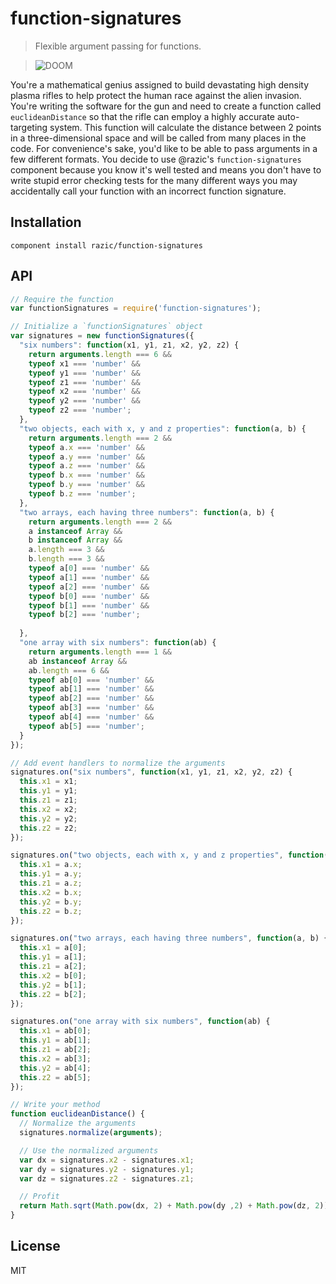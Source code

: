 # function-signatures

> Flexible argument passing for functions.

> ![DOOM](http://cdn-www.cracked.com/articleimages/dan/weapons2/PHASR2.jpg)

You're a mathematical genius assigned to build devastating high density plasma
rifles to help protect the human race against the alien invasion. You're writing
the software for the gun and need to create a function called
`euclideanDistance` so that the rifle can employ a highly accurate
auto-targeting system. This function will calculate the distance between 2
points in a three-dimensional space and will be called from many places in the
code. For convenience's sake, you'd like to be able to pass arguments in a
few different formats. You decide to use @razic's `function-signatures`
component because you know it's well tested and means you don't have to write
stupid error checking tests for the many different ways you may accidentally
call your function with an incorrect function signature.

## Installation

`component install razic/function-signatures`

## API

```javascript
// Require the function
var functionSignatures = require('function-signatures');

// Initialize a `functionSignatures` object
var signatures = new functionSignatures({
  "six numbers": function(x1, y1, z1, x2, y2, z2) {
    return arguments.length === 6 &&
    typeof x1 === 'number' &&
    typeof y1 === 'number' &&
    typeof z1 === 'number' &&
    typeof x2 === 'number' &&
    typeof y2 === 'number' &&
    typeof z2 === 'number';
  },
  "two objects, each with x, y and z properties": function(a, b) {
    return arguments.length === 2 &&
    typeof a.x === 'number' &&
    typeof a.y === 'number' &&
    typeof a.z === 'number' &&
    typeof b.x === 'number' &&
    typeof b.y === 'number' &&
    typeof b.z === 'number';
  },
  "two arrays, each having three numbers": function(a, b) {
    return arguments.length === 2 &&
    a instanceof Array &&
    b instanceof Array &&
    a.length === 3 &&
    b.length === 3 &&
    typeof a[0] === 'number' &&
    typeof a[1] === 'number' &&
    typeof a[2] === 'number' &&
    typeof b[0] === 'number' &&
    typeof b[1] === 'number' &&
    typeof b[2] === 'number';
    
  },
  "one array with six numbers": function(ab) {
    return arguments.length === 1 &&
    ab instanceof Array &&
    ab.length === 6 &&
    typeof ab[0] === 'number' &&
    typeof ab[1] === 'number' &&
    typeof ab[2] === 'number' &&
    typeof ab[3] === 'number' &&
    typeof ab[4] === 'number' &&
    typeof ab[5] === 'number';
  }
});

// Add event handlers to normalize the arguments
signatures.on("six numbers", function(x1, y1, z1, x2, y2, z2) {
  this.x1 = x1;
  this.y1 = y1;
  this.z1 = z1;
  this.x2 = x2;
  this.y2 = y2;
  this.z2 = z2;
});

signatures.on("two objects, each with x, y and z properties", function(a, b) {
  this.x1 = a.x;
  this.y1 = a.y;
  this.z1 = a.z;
  this.x2 = b.x;
  this.y2 = b.y;
  this.z2 = b.z;
});

signatures.on("two arrays, each having three numbers", function(a, b) {
  this.x1 = a[0];
  this.y1 = a[1];
  this.z1 = a[2];
  this.x2 = b[0];
  this.y2 = b[1];
  this.z2 = b[2];
});

signatures.on("one array with six numbers", function(ab) {
  this.x1 = ab[0];
  this.y1 = ab[1];
  this.z1 = ab[2];
  this.x2 = ab[3];
  this.y2 = ab[4];
  this.z2 = ab[5];
});

// Write your method
function euclideanDistance() {
  // Normalize the arguments
  signatures.normalize(arguments);

  // Use the normalized arguments
  var dx = signatures.x2 - signatures.x1;
  var dy = signatures.y2 - signatures.y1;
  var dz = signatures.z2 - signatures.z1;

  // Profit
  return Math.sqrt(Math.pow(dx, 2) + Math.pow(dy ,2) + Math.pow(dz, 2));
}
```

## License

MIT
